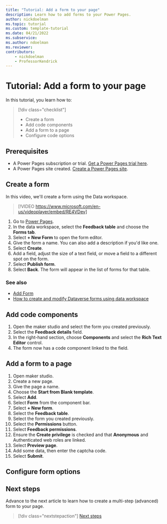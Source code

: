 ```yaml
---
title: "Tutorial: Add a form to your page"
description: Learn how to add forms to your Power Pages.
author: nickdoelman
ms.topic: tutorial
ms.custom: template-tutorial
ms.date: 04/21/2022
ms.subservice:
ms.author: ndoelman 
ms.reviewer: 
contributors:
    - nickdoelman
    - ProfessorKendrick
---
```


# Tutorial: Add a form to your page

In this tutorial, you learn how to:

> [!div class="checklist"]
> * Create a form
> * Add code components
> * Add a form to a page
> * Configure code options

## Prerequisites

- A Power Pages subscription or trial. [Get a Power Pages trial here](trial-signup.md).
- A Power Pages site created. [Create a Power Pages site](create-manage.md).

## Create a form

In this video, we'll create a form using the Data workspace.

> [!VIDEO https://www.microsoft.com/en-us/videoplayer/embed/RE4VDev]

1. Go to [Power Pages](https://make.powerpages.microsoft.com/).
1. In the data workspace, select the **Feedback table** and choose the **Forms tab**.
1. Select **+ New Form** to open the form editor.
1. Give the form a name. You can also add a description if you'd like one.
1. Select **Create**.
1. Add a field, adjust the size of a text field, or move a field to a different spot on the form.
1. Select **Publish form**.
1. Select **Back**. The form will appear in the list of forms for that table.

### See also
- [Add Form](add-form.md)
- [How to create and modify Dataverse forms using data workspace](../configure/data-workspace-forms.md)

## Add code components

1. Open the maker studio and select the form you created previously.
1. Select the **Feedback details** field.
1. In the right-hand section, choose **Components** and select the **Rich Text Editor** control.
1. The form now has a code component linked to the field.

## Add a form to a page

1. Open maker studio.
1. Create a new page.
1. Give the page a name.
1. Choose the **Start from Blank template**.
1. Select **Add**.
1. Select **Form** from the component bar.
1. Select **+ New form**.
1. Select the **Feedback table**.
1. Select the form you created previously.
1. Select the **Permissions** button.
1. Select **Feedback permissions**.
1. Ensure the **Create privilege** is checked and that **Anonymous** and Authenticated web roles are linked.
1. Select **Preview page**.
1. Add some data, then enter the captcha code.
1. Select **Submit**.

## Configure form options



## Next steps

Advance to the next article to learn how to create a multi-step (advanced) form to your page.
> [!div class="nextstepaction"]
> [Next steps](tutorial-add-multi-step-form.md)

